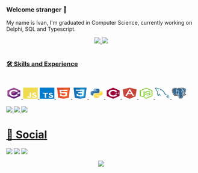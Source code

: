 ### Welcome stranger 👋
   My name is Ivan, I'm graduated in Computer Science, currently working on Delphi, SQL and Typescript.
  <div> 
   
<div align="center">
  <a href="https://github.com/igsrc">
  <img height="180em" src="https://github-readme-stats.vercel.app/api?username=IvanGalvagno&show_icons=true&theme=tokyonight&include_all_commits=true&count_private=true"/>
  <img height="180em" src="https://github-readme-stats.vercel.app/api/top-langs/?username=IvanGalvagno&layout=compact&langs_count=7&theme=tokyonight"/> 
</div><br>

 ### 🛠️ Skills and Experience <h2>
<div style="display: inline_block"><br>
  <img height="30" width="40" src="https://raw.githubusercontent.com/devicons/devicon/master/icons/csharp/csharp-original.svg">
  <img height="30" width="40" src="https://raw.githubusercontent.com/devicons/devicon/master/icons/javascript/javascript-plain.svg">
  <img height="30" width="40" src="https://raw.githubusercontent.com/devicons/devicon/master/icons/typescript/typescript-plain.svg">
  <img height="30" width="40" src="https://raw.githubusercontent.com/devicons/devicon/master/icons/html5/html5-original.svg">
  <img height="30" width="40" src="https://raw.githubusercontent.com/devicons/devicon/master/icons/css3/css3-original.svg">
  <img height="30" width="40" src="https://raw.githubusercontent.com/devicons/devicon/master/icons/python/python-original.svg">
  <img height="30" width="40" src="https://raw.githubusercontent.com/devicons/devicon/master/icons/cplusplus/cplusplus-plain.svg">
  <img height="30" width="40" src="https://raw.githubusercontent.com/devicons/devicon/master/icons/angularjs/angularjs-plain.svg">
  <img height="30" width="40" src="https://raw.githubusercontent.com/devicons/devicon/master/icons/nodejs/nodejs-original.svg">
  <img height="30" width="40" src="https://raw.githubusercontent.com/devicons/devicon/master/icons/mysql/mysql-original.svg">
  <img height="30" width="40" src="https://raw.githubusercontent.com/devicons/devicon/master/icons/postgresql/postgresql-original.svg">
</div>
<div style="display: inline_block"><br>
  <img src="https://img.shields.io/badge/Visual_Studio_Code-0078D4?style=for-the-badge&logo=visual%20studio%20code&logoColor=white"> 
  <img src="https://img.shields.io/badge/Adobe-Photoshop-31A8FF?style=for-the-badge&logo=Adobe-Photoshop&labelColor=0a446b&logoWidth=15">
  <img src="https://img.shields.io/badge/Adobe-Premiere%20Pro-9999FF?style=for-the-badge&logo=Adobe-Premiere%20Pro&labelColor=2f2f5b&logoWidth=15">
</div>

  
 # 🐧 Social
[<img src="https://img.shields.io/badge/linkedin-%230077B5.svg?&style=for-the-badge&logo=linkedin&logoColor=white" />](https://www.linkedin.com/in/ivangalvagno1995) 
[<img src="https://img.shields.io/badge/Discord-7289DA?style=for-the-badge&logo=discord&logoColor=white" />](https://discord.com/channels/Ivan%20Galvagno#3858)
[<img src="https://img.shields.io/badge/Twitch-7289DA?style=for-the-badge&logo=twitch&logoColor=purple" />](https://www.twitch.tv/1vanzera)

  
<div align="center">
  <img src="https://media.giphy.com/media/ftHNle25rthTu19OAd/giphy-downsized.gif">
</div>

